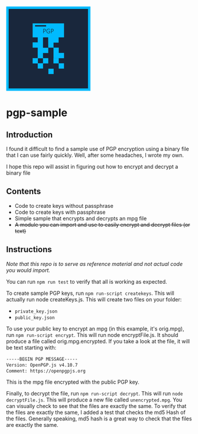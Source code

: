 <a href="http://fvcproductions.com"><img src="pgp.png" title="FVCproductions" alt="FVCproductions"></a>

# pgp-sample
## Introduction
I found it difficult to find a sample use of PGP encryption using a binary file that I can use fairly quickly.  Well, after some headaches, I wrote my own.

I hope this repo will assist in figuring out how to encrypt and decrypt a binary file

## Contents
- Code to create keys without passphrase
- Code to create keys with passphrase
- Simple sample that encrypts and decrypts an mpg file
- ~~A module you can import and use to easily encrypt and decrypt files (or text)~~

## Instructions
_Note that this repo is to serve as reference material and not actual code you would import._

You can run `npm run test` to verify that all is working as expected.

To create sample PGP keys, run `npm run-script createkeys`. This will actually run node createKeys.js. This will create two files on your folder: 
- `private_key.json`
- `public_key.json`

To use your public key to encrypt an mpg (in this example, it's orig.mpg), run `npm run-script encrypt`. This will run node encryptFile.js. It should produce a file called orig.mpg.encrypted.
If you take a look at the file, it will be text starting with:
```
-----BEGIN PGP MESSAGE-----
Version: OpenPGP.js v4.10.7
Comment: https://openpgpjs.org
```

This is the mpg file encrypted with the public PGP key.

Finally, to decrypt the file, run `npm run-script decrypt`. This will run `node decryptFile.js`. This will produce a new file called `unencrypted.mpg`.  You can visually check to see that the files are exactly the same.
To verify that the files are exactly the same, I added a test that checks the md5 Hash of the files. Generally speaking, md5 hash is a great way to check that the files are exactly the same.